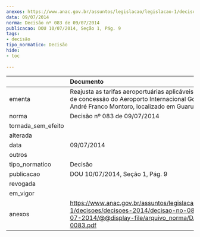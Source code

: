 ```yaml
---
anexos: https://www.anac.gov.br/assuntos/legislacao/legislacao-1/decisoes/decisoes-2014/decisao-no-083-de-09-07-2014/@@display-file/arquivo_norma/DA2014-0083.pdf
data: 09/07/2014
norma: Decisão nº 083 de 09/07/2014
publicacao: DOU 10/07/2014, Seção 1, Pág. 9
tags:
- decisão
tipo_normatico: Decisão
hide: 
- toc 
 
---
```


|                    | Documento                                                                                                                                                      |
|:-------------------|:---------------------------------------------------------------------------------------------------------------------------------------------------------------|
| ementa             | Reajusta as tarifas aeroportuárias aplicáveis ao contrato de concessão do Aeroporto Internacional Governador André Franco Montoro, localizado em Guarulhos/SP. |
| norma              | Decisão nº 083 de 09/07/2014                                                                                                                                   |
| tornada_sem_efeito |                                                                                                                                                                |
| alterada           |                                                                                                                                                                |
| data               | 09/07/2014                                                                                                                                                     |
| outros             |                                                                                                                                                                |
| tipo_normatico     | Decisão                                                                                                                                                        |
| publicacao         | DOU 10/07/2014, Seção 1, Pág. 9                                                                                                                                |
| revogada           |                                                                                                                                                                |
| em_vigor           |                                                                                                                                                                |
| anexos             | https://www.anac.gov.br/assuntos/legislacao/legislacao-1/decisoes/decisoes-2014/decisao-no-083-de-09-07-2014/@@display-file/arquivo_norma/DA2014-0083.pdf      |
